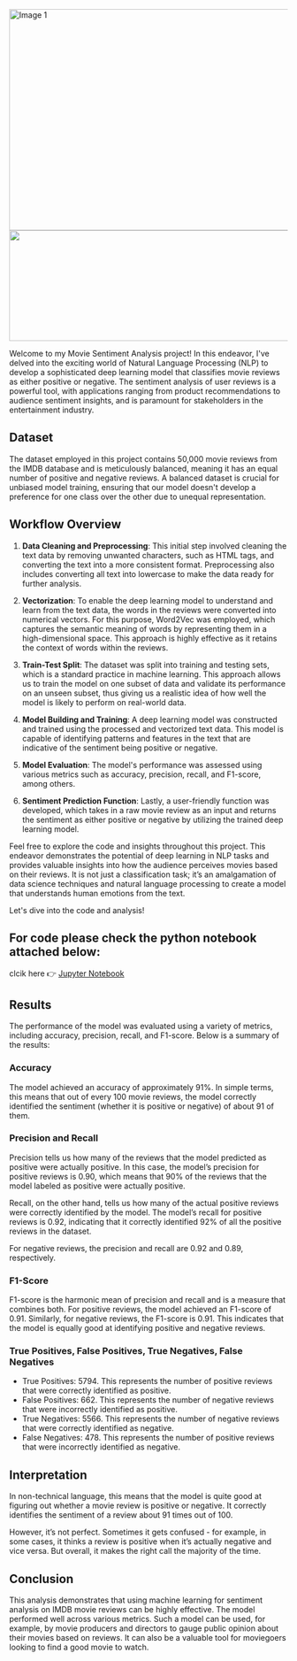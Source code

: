  <img src="https://c4.wallpaperflare.com/wallpaper/862/449/162/jack-reacher-star-wars-interstellar-movie-john-wick-wallpaper-preview.jpg" alt="Image 1" width="1000" height="400">
 <img src="https://www.travelmediagroup.com/wp-content/uploads/2022/04/bigstock-Market-Sentiment-Fear-And-Gre-451706057-2880x1800.jpg alt="Image 1" width="1000" height="200">

Welcome to my Movie Sentiment Analysis project! In this endeavor, I've delved into the exciting world of Natural Language Processing (NLP) to develop a sophisticated deep learning model that classifies movie reviews as either positive or negative. The sentiment analysis of user reviews is a powerful tool, with applications ranging from product recommendations to audience sentiment insights, and is paramount for stakeholders in the entertainment industry.

## Dataset

The dataset employed in this project contains 50,000 movie reviews from the IMDB database and is meticulously balanced, meaning it has an equal number of positive and negative reviews. A balanced dataset is crucial for unbiased model training, ensuring that our model doesn't develop a preference for one class over the other due to unequal representation.

## Workflow Overview

1. **Data Cleaning and Preprocessing**: This initial step involved cleaning the text data by removing unwanted characters, such as HTML tags, and converting the text into a more consistent format. Preprocessing also includes converting all text into lowercase to make the data ready for further analysis.

2. **Vectorization**: To enable the deep learning model to understand and learn from the text data, the words in the reviews were converted into numerical vectors. For this purpose, Word2Vec was employed, which captures the semantic meaning of words by representing them in a high-dimensional space. This approach is highly effective as it retains the context of words within the reviews.

3. **Train-Test Split**: The dataset was split into training and testing sets, which is a standard practice in machine learning. This approach allows us to train the model on one subset of data and validate its performance on an unseen subset, thus giving us a realistic idea of how well the model is likely to perform on real-world data.

4. **Model Building and Training**: A deep learning model was constructed and trained using the processed and vectorized text data. This model is capable of identifying patterns and features in the text that are indicative of the sentiment being positive or negative.

5. **Model Evaluation**: The model's performance was assessed using various metrics such as accuracy, precision, recall, and F1-score, among others.

6. **Sentiment Prediction Function**: Lastly, a user-friendly function was developed, which takes in a raw movie review as an input and returns the sentiment as either positive or negative by utilizing the trained deep learning model.

Feel free to explore the code and insights throughout this project. This endeavor demonstrates the potential of deep learning in NLP tasks and provides valuable insights into how the audience perceives movies based on their reviews. It is not just a classification task; it’s an amalgamation of data science techniques and natural language processing to create a model that understands human emotions from the text.

Let's dive into the code and analysis!

## For code please check the python notebook attached below:

clcik here 👉 [Jupyter Notebook](https://github.com/mudit-mishra8/Movie-Sentiment-ML/blob/main/IMDB_sentiment_prediction.ipynb)

## Results
The performance of the model was evaluated using a variety of metrics, including accuracy, precision, recall, and F1-score. Below is a summary of the results:

### Accuracy
The model achieved an accuracy of approximately 91%. In simple terms, this means that out of every 100 movie reviews, the model correctly identified the sentiment (whether it is positive or negative) of about 91 of them.

### Precision and Recall
Precision tells us how many of the reviews that the model predicted as positive were actually positive. In this case, the model’s precision for positive reviews is 0.90, which means that 90% of the reviews that the model labeled as positive were actually positive. 

Recall, on the other hand, tells us how many of the actual positive reviews were correctly identified by the model. The model’s recall for positive reviews is 0.92, indicating that it correctly identified 92% of all the positive reviews in the dataset.

For negative reviews, the precision and recall are 0.92 and 0.89, respectively. 

### F1-Score
F1-score is the harmonic mean of precision and recall and is a measure that combines both. For positive reviews, the model achieved an F1-score of 0.91. Similarly, for negative reviews, the F1-score is 0.91. This indicates that the model is equally good at identifying positive and negative reviews.

### True Positives, False Positives, True Negatives, False Negatives
- True Positives: 5794. This represents the number of positive reviews that were correctly identified as positive.
- False Positives: 662. This represents the number of negative reviews that were incorrectly identified as positive.
- True Negatives: 5566. This represents the number of negative reviews that were correctly identified as negative.
- False Negatives: 478. This represents the number of positive reviews that were incorrectly identified as negative.

## Interpretation
In non-technical language, this means that the model is quite good at figuring out whether a movie review is positive or negative. It correctly identifies the sentiment of a review about 91 times out of 100. 

However, it’s not perfect. Sometimes it gets confused - for example, in some cases, it thinks a review is positive when it’s actually negative and vice versa. But overall, it makes the right call the majority of the time.

## Conclusion
This analysis demonstrates that using machine learning for sentiment analysis on IMDB movie reviews can be highly effective. The model performed well across various metrics. Such a model can be used, for example, by movie producers and directors to gauge public opinion about their movies based on reviews. It can also be a valuable tool for moviegoers looking to find a good movie to watch.


```python

```
